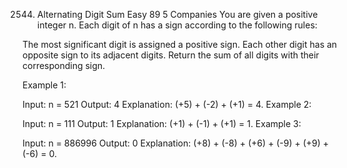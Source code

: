 2544. Alternating Digit Sum
Easy
89
5
Companies
You are given a positive integer n. Each digit of n has a sign according to the following rules:

The most significant digit is assigned a positive sign.
Each other digit has an opposite sign to its adjacent digits.
Return the sum of all digits with their corresponding sign.

 

Example 1:

Input: n = 521
Output: 4
Explanation: (+5) + (-2) + (+1) = 4.
Example 2:

Input: n = 111
Output: 1
Explanation: (+1) + (-1) + (+1) = 1.
Example 3:

Input: n = 886996
Output: 0
Explanation: (+8) + (-8) + (+6) + (-9) + (+9) + (-6) = 0.
